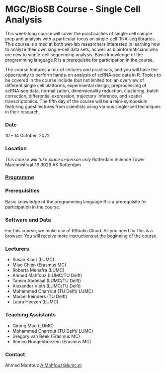 # MGC/BioSB Course - Single Cell Analysis

This week-long course will cover the practicalities of single-cell sample prep and analysis with a particular focus on single-cell RNA-seq libraries. This course is aimed at both wet-lab researchers interested in learning how to analyze their own single-cell data sets, as well as bioinformaticians who are new to single-cell sequencing analysis. Basic knowledge of the programming language R is a prerequisite for participation in the course.

The course features a mix of lectures and practicals, and you will have the opportunity to perform hands-on analysis of scRNA-seq data in R. Topics to be covered in the course include (but not limited to): an overview of different single cell platforms, experimental design, preprocessing of scRNA-seq data, normalization, dimensionality reduction, clustering, batch correction, differential expression, trajectory inference, and spatial transcriptomics. The fifth day of the course will be a mini-symposium featuring guest lectures from scientists using various single-cell techniques in their research.

### Date
10 – 14 October, 2022

### Location
*This course will take place in-person only*
Rotterdam Science Tower
Marconistraat 16
3029 AK Rotterdam

### [Programme](Programme.md)

### Prerequisities
Basic knowledge of the programming language R is a prerequisite for participation in the course.

### Software and Data
For this course, we make use of RStudio Cloud. All you need for this is a browser. You will receive more instructions at the beginning of the course.

### Lecturers
- Susan Kloet (LUMC)
- Miao Chien (Erasmus MC)
- Roberta Menafra (LUMC)
- Ahmed Mahfouz (LUMC/TU Delft)
- Tamim Abdelaal (LUMC/TU Delft)
- Alexander Vieth (LUMC/TU Delft)
- Mohammed Charrout (TU Delft/ LUMC)
- Marcel Reinders (TU Delft)
- Laura Heezen (LUMC)

### Teaching Assistants
- Qirong Mao (LUMC)
- Mohammed Charrout (TU Delft/ LUMC)
- Gregory van Beek (Erasmus MC)
- Remco Hoogenboezem (Erasmus MC)

### Contact
Ahmed Mahfouz <A.Mahfouz@lumc.nl>
